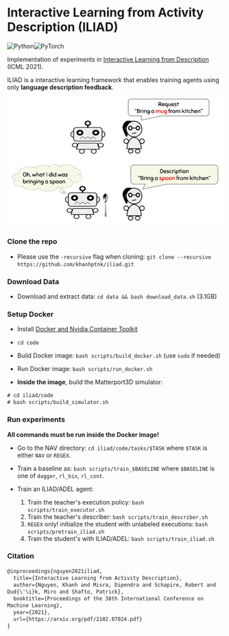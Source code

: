 # Interactive Learning from Activity Description (ILIAD)

<img alt="Python" src="https://img.shields.io/badge/python-%2314354C.svg?style=for-the-badge&logo=python&logoColor=white"/><img alt="PyTorch" src="https://img.shields.io/badge/PyTorch-%23EE4C2C.svg?style=for-the-badge&logo=PyTorch&logoColor=white" />

Implementation of experiments in [Interactive Learning from Description](https://arxiv.org/pdf/2102.07024.pdf) (ICML 2021).

ILIAD is a interactive learning framework that enables training agents using only **language description feedback**.

![](images/illustration.png)

### Clone the repo

- Please use the `-recursive` flag when cloning: `git clone --recursive https://github.com/khanhptnk/iliad.git`

### Download Data

- Download and extract data: `cd data && bash download_data.sh` (3.1GB)

### Setup Docker

- Install [Docker and Nvidia Container Toolkit](https://docs.nvidia.com/datacenter/cloud-native/container-toolkit/install-guide.html#docker)

- `cd code`

- Build Docker image: `bash scripts/build_docker.sh` (use `sudo` if needed)

- Run Docker image: `bash scripts/run_docker.sh`

- **Inside the image**, build the Matterport3D simulator:

```
# cd iliad/code
# bash scripts/build_simulator.sh
```

### Run experiments

**All commands must be run inside the Docker image!**

- Go to the NAV directory: `cd iliad/code/tasks/$TASK` where `$TASK` is either `NAV` or `REGEX`.

- Train a baseline as: `bash scripts/train_$BASELINE` where `$BASELINE` is one of `dagger`, `rl_bin`, `rl_cont`.

- Train an ILIAD/ADEL agent:

  1) Train the teacher's execution policy: `bash scripts/train_executor.sh`
  2) Train the teacher's describer: `bash scripts/train_describer.sh`
  3) `REGEX` only! initialize the student with unlabeled executions: `bash scripts/pretrain_iliad.sh`
  4) Train the student's with ILIAD/ADEL: `bash scripts/train_iliad.sh`

### Citation

```
@inproceedings{nguyen2021iliad,
  title={Interactive Learning from Activity Description},
  author={Nguyen, Khanh and Misra, Dipendra and Schapire, Robert and Dud{\'\i}k, Miro and Shafto, Patrick},
  booktitle={Proceedings of the 38th International Conference on Machine Learning},
  year={2021},
  url={https://arxiv.org/pdf/2102.07024.pdf}
}
```

